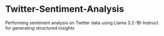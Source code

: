 # Twitter-Sentiment-Analysis
Performing sentiment analysis on Twitter data using Llama 3.2-1B-Instruct for generating structured insights
